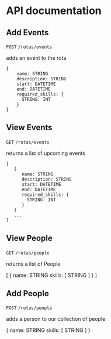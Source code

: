 # API documentation

## Add Events

`POST`
`/rotas/events`

adds an event to the rota

    {
        name: STRING
        description: STRING
        start: DATETIME
        end: DATETIME
        required_skills: {
          STRING: INT
        }
    }


## View Events

`GET`
`/rotas/events`

returns a list of upcoming events

    [
       {
          name: STRING
          description: STRING
          start: DATETIME
          end: DATETIME
          required_skills: {
            STRING: INT
          }
       }
       ...
    ]


## View People

`GET`
`/rotas/people`

returns a list of People

   [
      {
        name: STRING
        skills: [ STRING ]
      }
   ]


## Add People

`POST`
`/rotas/people`

adds a person to our collection of people

   {
     name: STRING
     skills: [ STRING ]
   }
